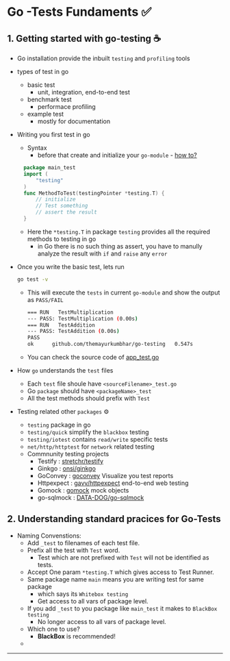 # Go -Tests Fundaments :white_check_mark:	

## 1. Getting started with go-testing :coffee:	

* Go installation provide the inbuilt `testing` and `profiling` tools
* types of test in go
  * basic test
    * unit, integration, end-to-end test
  * benchmark test
    * performace profiling
  * example test
    * mostly for documentation
* Writing you first test in go
  * Syntax
    * before that create and initialize your `go-module` - [how to?](https://github.com/themayurkumbhar/go-fundamentals#go-modules-packages-and-source-files-basics-spiral_notepad)
  ```go
    package main_test
    import (
        "testing"
    )
    func MethodToTest(testingPointer *testing.T) {
        // initialize
        // Test something
        // assert the result
    }
  ```
  * Here the `*testing.T` in package `testing` provides all the required methods to testing in go
    * in Go there is no such thing as assert, you have to manully analyze the result with `if` and `raise` any `error`
* Once you write the basic test, lets run
    ```bash
    go test -v
    ```
  * This will execute the `tests` in current `go-module` and show the output as `PASS/FAIL`
    ```bash
    === RUN   TestMultiplication
    --- PASS: TestMultiplication (0.00s)
    === RUN   TestAddition
    --- PASS: TestAddition (0.00s)
    PASS
    ok      github.com/themayurkumbhar/go-testing   0.547s
    ```
  * You can check the source code of [app_test.go](app_test.go)
* How `go` understands the `test` files
  * Each `test` file shoule have `<sourceFilename>_test.go` 
  * Go `package` should have `<packageName>_test`
  * All the test methods should prefix with `Test`

* Testing related other `packages` :gear:	
  * `testing` package in go
  * `testing/quick` simplify the `blackbox` testing
  * `testing/iotest` contains `read/write` specific tests
  * `net/http/httptest` for `network` related testing
  * Commnunity testing projects
    * Testify : [stretchr/testify](https://github.com/stretchr/testify)
    * Ginkgo : [onsi/ginkgo](https://github.com/onsi/ginkgo)
    * GoConvey : [goconvey](http://goconvey.co/) Visualize you test reports
    * Httpexpect : [gavv/httpexpect](https://github.com/gavv/httpexpect) end-to-end web testing
    * Gomock : [gomock](https://github.com/golang/mock) mock objects
    * go-sqlmock : [DATA-DOG/go-sqlmock](https://github.com/DATA-DOG/go-sqlmock)
## 2. Understanding standard pracices for Go-Tests

* Naming Convenstions:
  * Add `_test` to filenames of each test file.
  * Prefix all the test with `Test` word.
    * Test which are not prefixed with `Test` will not be identified as tests.
  * Accept One param `*testing.T` which gives access to Test Runner.
  * Same package name `main` means you are writing test for same package
    * which says its `Whitebox testing`
    * Get access to all vars of package level.
  * If you add `_test` to you package like `main_test` it makes to `BlackBox testing`
    * No longer access to all vars of package level.
  * Which one to use?
    * **BlackBox** is recommended!
  * 

---
